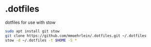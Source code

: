 # .dotfiles
dotfiles for use with stow

```bash
sudo apt install git stow
git clone https://github.com/mmoehrlein/.dotfiles.git ~/.dotfiles
stow -d ~/.dotfiles -t $HOME -S *
```
